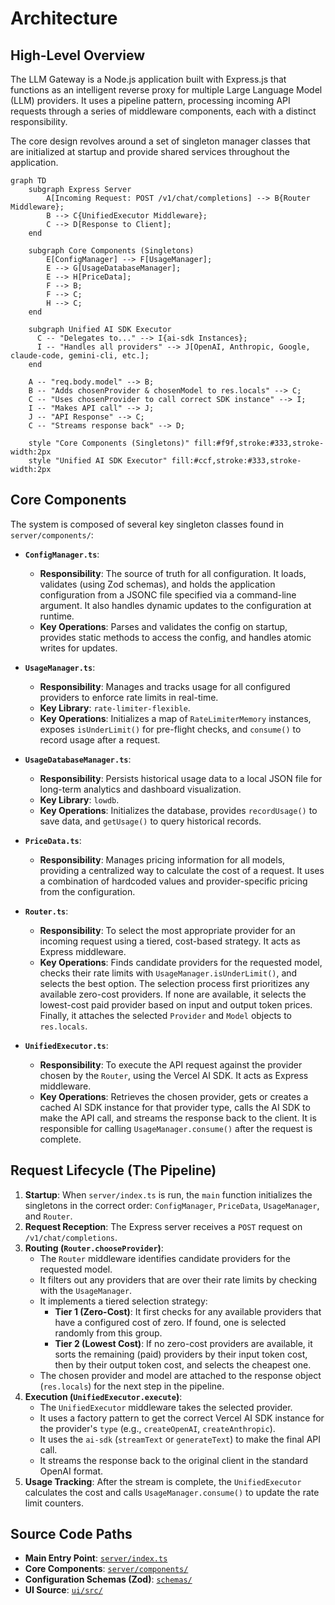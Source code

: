 # Architecture

## High-Level Overview

The LLM Gateway is a Node.js application built with Express.js that functions as an intelligent reverse proxy for multiple Large Language Model (LLM) providers. It uses a pipeline pattern, processing incoming API requests through a series of middleware components, each with a distinct responsibility.

The core design revolves around a set of singleton manager classes that are initialized at startup and provide shared services throughout the application.

```mermaid
graph TD
    subgraph Express Server
        A[Incoming Request: POST /v1/chat/completions] --> B{Router Middleware};
        B --> C{UnifiedExecutor Middleware};
        C --> D[Response to Client];
    end

    subgraph Core Components (Singletons)
        E[ConfigManager] --> F[UsageManager];
        E --> G[UsageDatabaseManager];
        E --> H[PriceData];
        F --> B;
        F --> C;
        H --> C;
    end
    
    subgraph Unified AI SDK Executor
      C -- "Delegates to..." --> I{ai-sdk Instances};
      I -- "Handles all providers" --> J[OpenAI, Anthropic, Google, claude-code, gemini-cli, etc.];
    end

    A -- "req.body.model" --> B;
    B -- "Adds chosenProvider & chosenModel to res.locals" --> C;
    C -- "Uses chosenProvider to call correct SDK instance" --> I;
    I -- "Makes API call" --> J;
    J -- "API Response" --> C;
    C -- "Streams response back" --> D;
    
    style "Core Components (Singletons)" fill:#f9f,stroke:#333,stroke-width:2px
    style "Unified AI SDK Executor" fill:#ccf,stroke:#333,stroke-width:2px
```

## Core Components

The system is composed of several key singleton classes found in `server/components/`:

*   **`ConfigManager.ts`**:
    *   **Responsibility**: The source of truth for all configuration. It loads, validates (using Zod schemas), and holds the application configuration from a JSONC file specified via a command-line argument. It also handles dynamic updates to the configuration at runtime.
    *   **Key Operations**: Parses and validates the config on startup, provides static methods to access the config, and handles atomic writes for updates.

*   **`UsageManager.ts`**:
    *   **Responsibility**: Manages and tracks usage for all configured providers to enforce rate limits in real-time.
    *   **Key Library**: `rate-limiter-flexible`.
    *   **Key Operations**: Initializes a map of `RateLimiterMemory` instances, exposes `isUnderLimit()` for pre-flight checks, and `consume()` to record usage after a request.

*   **`UsageDatabaseManager.ts`**:
    *   **Responsibility**: Persists historical usage data to a local JSON file for long-term analytics and dashboard visualization.
    *   **Key Library**: `lowdb`.
    *   **Key Operations**: Initializes the database, provides `recordUsage()` to save data, and `getUsage()` to query historical records.

*   **`PriceData.ts`**:
    *   **Responsibility**: Manages pricing information for all models, providing a centralized way to calculate the cost of a request. It uses a combination of hardcoded values and provider-specific pricing from the configuration.

*   **`Router.ts`**:
    *   **Responsibility**: To select the most appropriate provider for an incoming request using a tiered, cost-based strategy. It acts as Express middleware.
    *   **Key Operations**: Finds candidate providers for the requested model, checks their rate limits with `UsageManager.isUnderLimit()`, and selects the best option. The selection process first prioritizes any available zero-cost providers. If none are available, it selects the lowest-cost paid provider based on input and output token prices. Finally, it attaches the selected `Provider` and `Model` objects to `res.locals`.

*   **`UnifiedExecutor.ts`**:
    *   **Responsibility**: To execute the API request against the provider chosen by the `Router`, using the Vercel AI SDK. It acts as Express middleware.
    *   **Key Operations**: Retrieves the chosen provider, gets or creates a cached AI SDK instance for that provider type, calls the AI SDK to make the API call, and streams the response back to the client. It is responsible for calling `UsageManager.consume()` after the request is complete.

## Request Lifecycle (The Pipeline)

1.  **Startup**: When `server/index.ts` is run, the `main` function initializes the singletons in the correct order: `ConfigManager`, `PriceData`, `UsageManager`, and `Router`.
2.  **Request Reception**: The Express server receives a `POST` request on `/v1/chat/completions`.
3.  **Routing (`Router.chooseProvider`)**:
    *   The `Router` middleware identifies candidate providers for the requested model.
    *   It filters out any providers that are over their rate limits by checking with the `UsageManager`.
    *   It implements a tiered selection strategy:
        *   **Tier 1 (Zero-Cost)**: It first checks for any available providers that have a configured cost of zero. If found, one is selected randomly from this group.
        *   **Tier 2 (Lowest Cost)**: If no zero-cost providers are available, it sorts the remaining (paid) providers by their input token cost, then by their output token cost, and selects the cheapest one.
    *   The chosen provider and model are attached to the response object (`res.locals`) for the next step in the pipeline.
4.  **Execution (`UnifiedExecutor.execute`)**:
    *   The `UnifiedExecutor` middleware takes the selected provider.
    *   It uses a factory pattern to get the correct Vercel AI SDK instance for the provider's `type` (e.g., `createOpenAI`, `createAnthropic`).
    *   It uses the `ai-sdk` (`streamText` or `generateText`) to make the final API call.
    *   It streams the response back to the original client in the standard OpenAI format.
5.  **Usage Tracking**: After the stream is complete, the `UnifiedExecutor` calculates the cost and calls `UsageManager.consume()` to update the rate limit counters.

## Source Code Paths

*   **Main Entry Point**: [`server/index.ts`](server/index.ts)
*   **Core Components**: [`server/components/`](server/components/)
*   **Configuration Schemas (Zod)**: [`schemas/`](schemas/)
*   **UI Source**: [`ui/src/`](ui/src/)